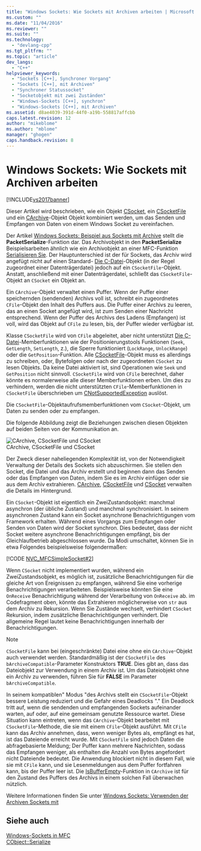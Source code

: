 ```yaml
---
title: "Windows Sockets: Wie Sockets mit Archiven arbeiten | Microsoft Docs"
ms.custom: ""
ms.date: "11/04/2016"
ms.reviewer: ""
ms.suite: ""
ms.technology: 
  - "devlang-cpp"
ms.tgt_pltfrm: ""
ms.topic: "article"
dev_langs: 
  - "C++"
helpviewer_keywords: 
  - "Sockets [C++], Synchroner Vorgang"
  - "Sockets [C++], mit Archiven"
  - "Synchroner Statussocket"
  - "Socketobjekt mit zwei Zuständen"
  - "Windows-Sockets [C++], synchron"
  - "Windows-Sockets [C++], mit Archiven"
ms.assetid: d8ae4039-391d-44f0-a19b-558817affcbb
caps.latest.revision: 12
author: "mikeblome"
ms.author: "mblome"
manager: "ghogen"
caps.handback.revision: 8
---
```

# Windows Sockets: Wie Sockets mit Archiven arbeiten
[!INCLUDE[vs2017banner](../assembler/inline/includes/vs2017banner.md)]

Dieser Artikel wird beschrieben, wie ein Objekt [CSocket](../mfc/reference/csocket-class.md), ein [CSocketFile](../mfc/reference/csocketfile-class.md) und ein [CArchive](../mfc/reference/carchive-class.md)\-Objekt Objekt kombiniert werden, um das Senden und Empfangen von Daten von einem Windows Socket zu vereinfachen.  
  
 Der Artikel [Windows Sockets: Beispiel aus Sockets mit Archive](../mfc/windows-sockets-example-of-sockets-using-archives.md) stellt die **PacketSerialize**\-Funktion dar.  Das Archivobjekt in den **PacketSerialize** Beispielsarbeiten ähnlich wie ein Archivobjekt an einer MFC\-Funktion [Serialisieren Sie](../Topic/CObject::Serialize.md).  Der Hauptunterschied ist der für Sockets, das Archiv wird angefügt nicht auf einen Standard\- [Die C\-Datei](../mfc/reference/cfile-class.md)\-Objekt \(in der Regel zugeordnet einer Datenträgerdatei\) jedoch auf ein `CSocketFile`\-Objekt.  Anstatt, anschließend mit einer Datenträgerdatei, schließt das `CSocketFile`\-Objekt an `CSocket` ein Objekt an.  
  
 Ein `CArchive`\-Objekt verwaltet einen Puffer.  Wenn der Puffer einer speichernden \(sendenden\) Archivs voll ist, schreibt ein zugeordnetes `CFile`\-Objekt den Inhalt des Puffers aus.  Die Puffer einer Archivs zu leeren, das an einen Socket angefügt wird, ist zum Senden einer Nachricht entsprechend.  Wenn der Puffer des Archivs des Ladens \(Empfangen\) ist voll, wird das Objekt auf `CFile` zu lesen, bis, der Puffer wieder verfügbar ist.  
  
 Klasse `CSocketFile` wird von `CFile` abgeleitet, aber nicht unterstützt [Die C\-Datei](../mfc/reference/cfile-class.md)\-Memberfunktionen wie der Positionierungstools Funktionen \(`Seek`, `GetLength`, `SetLength`, z.\), die Sperre funktioniert \(`LockRange`, `UnlockRange`\) oder die `GetPosition`\-Funktion.  Alle [CSocketFile](../mfc/reference/csocketfile-class.md)\-Objekt muss es allerdings zu schreiben, oder, Bytefolgen oder nach der zugeordneten `CSocket` zu lesen Objekts.  Da keine Datei aktiviert ist, sind Operationen wie `Seek` und `GetPosition` nicht sinnvoll.  `CSocketFile` wird von `CFile` berechnet, daher könnte es normalerweise alle dieser Memberfunktionen erben.  Um dies zu verhindern, werden die nicht unterstützten `CFile`\-Memberfunktionen in `CSocketFile` überschrieben um [CNotSupportedException](../mfc/reference/cnotsupportedexception-class.md) auslöst.  
  
 Die `CSocketFile`\-Objektaufrufsmemberfunktionen vom `CSocket`\-Objekt, um Daten zu senden oder zu empfangen.  
  
 Die folgende Abbildung zeigt die Beziehungen zwischen diesen Objekten auf beiden Seiten von der Kommunikation an.  
  
 ![CArchive, CSocketFile und CSocket](../mfc/media/vc38ia1.png "vc38IA1")  
CArchive, CSocketFile und CSocket  
  
 Der Zweck dieser naheliegenden Komplexität ist, von der Notwendigkeit Verwaltung der Details des Sockets sich abzuschirmen.  Sie stellen den Socket, die Datei und das Archiv erstellt und beginnen dann das Senden oder das Empfangen von Daten, indem Sie es im Archiv einfügen oder sie aus dem Archiv extrahieren.  [CArchive](../mfc/reference/carchive-class.md), [CSocketFile](../mfc/reference/csocketfile-class.md) und [CSocket](../mfc/reference/csocket-class.md) verwalten die Details im Hintergrund.  
  
 Ein `CSocket`\-Objekt ist eigentlich ein ZweiZustandsobjekt: manchmal asynchron \(der übliche Zustand\) und manchmal synchronisiert.  In seinem asynchronen Zustand kann ein Socket asynchrone Benachrichtigungen vom Framework erhalten.  Während eines Vorgangs zum Empfangen oder Senden von Daten wird der Socket synchron.  Dies bedeutet, dass der nicht Socket weitere asynchrone Benachrichtigungen empfängt, bis der Gleichlaufbetrieb abgeschlossen wurde.  Da Modi umschaltet, können Sie in etwa Folgendes beispielsweise folgendermaßen:  
  
 [!CODE [NVC_MFCSimpleSocket#2](../CodeSnippet/VS_Snippets_Cpp/NVC_MFCSimpleSocket#2)]  
  
 Wenn `CSocket` nicht implementiert wurden, während ein ZweiZustandsobjekt, es möglich ist, zusätzliche Benachrichtigungen für die gleiche Art von Ereignissen zu empfangen, während Sie eine vorherige Benachrichtigungen verarbeiteten.  Beispielsweise könnten Sie eine `OnReceive` Benachrichtigung während der Verarbeitung von `OnReceive` ab.  im Codefragment oben, könnte das Extrahieren möglicherweise von `str` aus dem Archiv zu Rekursion.  Wenn Sie Zustände wechselt, verhindert `CSocket` Rekursion, indem zusätzliche Benachrichtigungen verhindert.  Die allgemeine Regel lautet keine Benachrichtigungen innerhalb der Benachrichtigungen.  
  
> [!NOTE]
>  `CSocketFile` kann bei \(eingeschränkte\) Datei eine ohne ein `CArchive`\-Objekt auch verwendet werden.  Standardmäßig ist der `CSocketFile` des `bArchiveCompatible`\-Parameter Konstruktors **TRUE**.  Dies gibt an, dass das Dateiobjekt zur Verwendung in einem Archiv ist.  Um das Dateiobjekt ohne ein Archiv zu verwenden, führen Sie für **FALSE** im Parameter `bArchiveCompatible`.  
  
 In seinem kompatiblen" Modus "des Archivs stellt ein `CSocketFile`\-Objekt bessere Leistung reduziert und die Gefahr eines Deadlocks "." Ein Deadlock tritt auf, wenn die sendenden und empfangenden Sockets aufeinander warten, auf oder, auf eine gemeinsam genutzte Ressource wartet.  Diese Situation kann eintreten, wenn das `CArchive`\-Objekt bearbeitet mit `CSocketFile`\-Methode, die sie mit einem `CFile`\-Objekt ausführt.  Mit `CFile` kann das Archiv annehmen, dass, wenn weniger Bytes als, empfängt es hat, ist das Dateiende erreicht wurde.  Mit `CSocketFile` sind jedoch Daten die abfragebasierte Meldung; Der Puffer kann mehrere Nachrichten, sodass das Empfangen weniger, als enthalten die Anzahl von Bytes angefordert nicht Dateiende bedeutet.  Die Anwendung blockiert nicht in diesem Fall, wie sie mit `CFile` kann, und sie Lesenmeldungen aus dem Puffer fortfahren kann, bis der Puffer leer ist.  Die [IsBufferEmpty](../Topic/CArchive::IsBufferEmpty.md)\-Funktion in `CArchive` ist für den Zustand des Puffers des Archivs in einem solchen Fall überwachen nützlich.  
  
 Weitere Informationen finden Sie unter [Windows Sockets: Verwenden der Archiven Sockets mit](../mfc/windows-sockets-using-sockets-with-archives.md)  
  
## Siehe auch  
 [Windows\-Sockets in MFC](../mfc/windows-sockets-in-mfc.md)   
 [CObject::Serialize](../Topic/CObject::Serialize.md)